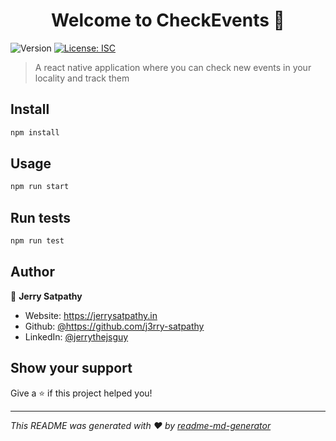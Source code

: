 <h1 align="center">Welcome to CheckEvents 👋</h1>
<p>
  <img alt="Version" src="https://img.shields.io/badge/version-0.0.1-blue.svg?cacheSeconds=2592000" />
  <a href="#" target="_blank">
    <img alt="License: ISC" src="https://img.shields.io/badge/License-ISC-yellow.svg" />
  </a>
</p>

> A react native application where you can check new events in your locality and track them 

## Install

```sh
npm install
```

## Usage

```sh
npm run start
```

## Run tests

```sh
npm run test
```

## Author

👤 **Jerry Satpathy**

* Website: https://jerrysatpathy.in 
* Github: [@https:\/\/github.com\/j3rry-satpathy](https://github.com/https:\/\/github.com\/j3rry-satpathy)
* LinkedIn: [@jerrythejsguy ](https://linkedin.com/in/jerrythejsguy )

## Show your support

Give a ⭐️ if this project helped you!

***
_This README was generated with ❤️ by [readme-md-generator](https://github.com/kefranabg/readme-md-generator)_